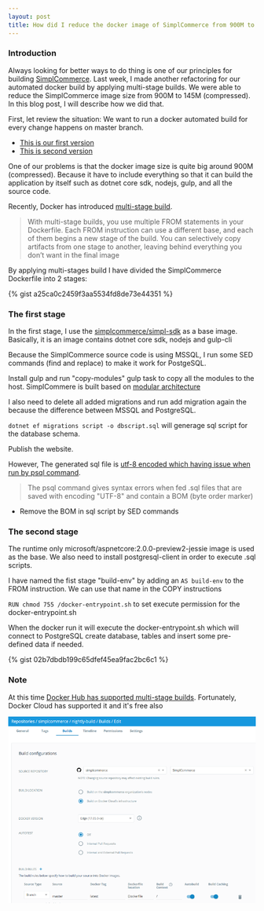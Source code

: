 ```yaml
---
layout: post
title: How did I reduce the docker image of SimplCommerce from 900M to 145M using multi-stage builds
---
```


### Introduction

Always looking for better ways to do thing is one of our principles for building <a href="https://github.com/simplcommerce/SimplCommerce" target="_blank">SimplCommerce</a>. Last week, I made another refactoring for our automated docker build by applying multi-stage builds. We were able to reduce the SimplCommerce image size from 900M to 145M (compressed). In this blog post, I will describe how we did that.

First, let review the situation: We want to run a docker automated build for every change happens on master branch. 

- [This is our first version](http://thienn.com/dockerizing-real-world-aspnetcore-application-original/)
- [This is second version](http://thienn.com/dockerizing-real-world-aspnetcore-application/)

One of our problems is that the docker image size is quite big around 900M (compressed). Because it have to include everything so that it can build the application by itself such as dotnet core sdk, nodejs, gulp, and all the source code. 

Recently, Docker has introduced <a href="https://docs.docker.com/engine/userguide/eng-image/multistage-build/" target="_blank">multi-stage build</a>. 

> With multi-stage builds, you use multiple FROM statements in your Dockerfile. Each FROM instruction can use a different base, and each of them begins a new stage of the build. You can selectively copy artifacts from one stage to another, leaving behind everything you don’t want in the final image

By applying multi-stages build I have divided the SimplCommerce Dockerfile into 2 stages:

{% gist a25ca0c2459f3aa5534fd8de73e44351 %}

### The first stage

In the first stage, I use the <a href="https://hub.docker.com/r/simplcommerce/simpl-sdk" target="_blank">simplcommerce/simpl-sdk</a> as a base image. Basically, it is an image contains dotnet core sdk, nodejs and gulp-cli

Because the SimplCommerce source code is using MSSQL, I run some SED commands (find and replace) to make it work for PostgeSQL.

Install gulp and run "copy-modules" gulp task to copy all the modules to the host. SimplCommere is built based on <a href="https://www.codeproject.com/Articles/1109475/Modular-Web-Application-with-ASP-NET-Core" target="_blank">modular architecture</a>

I also need to delete all added migrations and run add migration again the because the difference between MSSQL and PostgreSQL. 

`dotnet ef migrations script -o dbscript.sql` will generage sql script for the database schema. 

Publish the website.

However, The generated sql file is <a href="https://www.postgresql.org/message-id/201003310441.o2V4fEMm048826@wwwmaster.postgresql.org" target="_blank">utf-8 encoded which having issue when run by psql command</a>.

> The psql command gives syntax errors when fed .sql files that are saved with
> encoding "UTF-8" and contain a BOM (byte order marker)

- Remove the BOM in sql script by SED commands

### The second stage

The runtime only microsoft/aspnetcore:2.0.0-preview2-jessie image is used as the base. We also need to install postgresql-client in order to execute .sql scripts.

I have named the fist stage "build-env" by adding an `AS build-env` to the FROM instruction. We can use that name in the COPY instructions

`RUN chmod 755 /docker-entrypoint.sh` to set execute permission for the docker-entrypoint.sh

When the docker run it will execute the docker-entrypoint.sh which will connect to PostgreSQL create database, tables and insert some pre-defined data if needed.

{% gist 02b7dbdb199c65dfef45ea9fac2bc6c1 %}

### Note

At this time <a href="https://github.com/docker/hub-feedback/issues/1039" target="_blank">Docker Hub has supported multi-stage builds</a>. Fortunately, Docker Cloud has supported it and it's free also

![SimplCommcere Docker Cloud](/images/simplcommerce-docker-cloud.png "SimplCommcere Docker Cloud")
